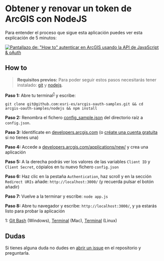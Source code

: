 # Obtener y renovar un token de ArcGIS con NodeJS

Para entender el proceso que sigue esta aplicación puedes ver esta explicación de 5 minutos:

[![Pantallazo de: "How to" autenticar en ArcGIS usando la API de JavaScript & oAuth](https://i.ytimg.com/vi/3lWwWg_PYS4/hqdefault.jpg)](https://www.youtube.com/watch?v=3lWwWg_PYS4)

## How to

> **Requisitos previos:**
> Para poder seguir estos pasos necesitarás tener instalado: [git](https://git-scm.com/downloads) y [nodejs](https://nodejs.org/en/download/).

**Paso 1:** Abre tu terminal<sup>[1](#1)</sup> y escribe:

`git clone git@github.com:esri-es/arcgis-oauth-samples.git && cd arcgis-oauth-samples/nodejs && npm install`

**Paso 2:** Renombra el fichero [config_sample.json](https://github.com/esri-es/arcgis-oauth-samples/blob/master/config_sample.json) del directorio raíz a `config.json`.

**Paso 3:** Identifícate en [developers.arcgis.com](https://developers.arcgis.com/sign-in/) (o [créate una cuenta gratuita](https://developers.arcgis.com/sign-up) si no tienes una)

**Paso 4:** Accede a [developers.arcgis.com/applications/new/](https://developers.arcgis.com/applications/new/) y crea una aplicación

**Paso 5:** A la derecha podrás ver los valores de las variables `Client ID` y `Client Secret`, cópialos en tu nuevo fichero `config.json`

**Paso 6:** Haz clic en la pestaña `Authentication`, haz scroll y en la sección `Redirect URIs` añade: `http://localhost:3000/` (y recuerda pulsar el botón añadir)

**Paso 7:** Vuelve a la terminar y escribe: `node app.js`

**Paso 8:** Abre tu navegador y escribe: `http://localhost:3000/`, y ya estarás listo para probar la aplicación



<span id="1">1</span>: [Git Bash](https://www.youtube.com/watch?v=rWboGsc6CqI) (Windows), [Terminal](https://www.youtube.com/watch?v=zw7Nd67_aFw) (Mac), [Terminal](https://www.youtube.com/watch?v=7Kvgbu61jFg) (Linux)

## Dudas

Si tienes alguna duda no dudes en [abrir un issue](https://github.com/esri-es/arcgis-oauth-samples/issues/new) en el repositorio y preguntarla.
